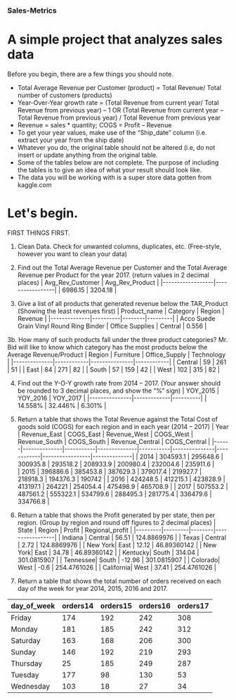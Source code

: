 ### Sales-Metrics

# A simple project that analyzes sales data 
 
Before you begin, there are a few things you should note.
- Total Average Revenue per Customer (product) = Total Revenue/ Total number of customers (products) 
- Year-Over-Year growth rate = (Total Revenue from current year/ Total Revenue from previous year) – 1
	OR (Total Revenue from current year – Total Revenue from previous year) / Total Revenue from previous year
- Revenue = sales * quantity; COGS = Profit – Revenue
- To get your year values, make use of the “Ship_date” column (i.e. extract your year from the ship date)
- Whatever you do, the original table should not be altered (i.e, do not insert or update anything from the original table.
- Some of the tables below are not complete. The purpose of including the tables is to give an idea of what your result should look like.
- The data you will be working with is a super store data gotten from kaggle.com


# Let's begin.

FIRST THINGS FIRST. 
1.	Clean Data. Check for unwanted columns, duplicates, etc. (Free-style, however you want to clean your data)

2.	Find out the Total Average Revenue per Customer and the Total Average Revenue per Product for the year 2017. (return values in 2 decimal places)
  	| Avg_Rev_Customer | Avg_Rev_Product |
    |------------------|-----------------|
    | 6986.15          | 3204.18         |

3.	Give a list of all products that generated revenue below the TAR_Product (Showing the least revenues first)
    | Product_name | Category | Region | Revenue |
    |--------------|----------|--------|---------|
    | Acco Suede Grain Vinyl Round Ring Binder | Office Supplies | Central | 0.556 |

3b. How many of such products fall under the three product categories? Mr. Bid will like to know which category has the most products below the Average Revenue/Product
    | Region       | Furniture  | Office_Supply | Technology |
    |--------------|------------|---------------|------------|
    | Central      | 59         | 261           | 51         |
    | East         | 84         | 271           | 82         |
    | South        | 57         | 159           | 42         |
    | West         | 102        | 315           | 82         |

4.	Find out the Y-O-Y growth rate from 2014 – 2017. (Your answer should be rounded to 3 decimal places, and show the “%” sign)
    | YOY_2015      | YOY_2016    | YOY_2017 |
    |---------------|-------------|----------| 
    | 14.558%       | 32.446%     | 6.301%   |  

5.	Return a table that shows the Total Revenue against the Total Cost of goods sold (COGS) for each region and in each year (2014 – 2017)
    | Year | Revenue_East | COGS_East | Revenue_West | COGS_West | Revenue_South | COGS_South | Revenue_Central | COGS_Central |
    |------|--------------|-----------|--------------|-----------|---------------|------------|-----------------|--------------|
    | 2014 | 304593.1	    | 295648.6	| 300935.8	   | 293518.2	 | 208933.9	     | 200980.4	  | 232004.6	      | 235911.6     |          
    | 2015 | 396886.6	    | 385453.8	| 387629.3	   | 379017.4  | 219927.7	     | 218918.3	  | 194376.3	      | 190742       |
    | 2016 | 424248.5	    | 412215.1	| 423828.9	   | 413197.1	 | 264221	       | 254054.4	  | 475498.9	      | 465708.9     |
    | 2017 | 507553.2	    | 487561.2	| 555322.1	   | 534799.6	 | 288495.3	     | 281775.4	  | 336479.6	      | 334766.8     |
        
6.	Return a table that shows the Profit generated by per state, then per region. (Group by region and round off figures to 2 decimal places)
    | State	  | Region  | Profit | Regional_profit |
    |---------|---------|--------|-----------------|
    | Indiana	| Central | 56.51	 | 124.8869976     |
    | Texas 	| Central | 2.72	 | 124.8869976     |
    | New York|	East	  | 12.12	 | 46.89360142     |
    | New York|	East	  | 34.78	 | 46.89360142     |
    | Kentucky|	South	  | 314.04 | 301.0815907     |
    | Tennessee| South	| -12.96 | 301.0815907     |
    | Colorado| West	  | -0.6	 | 254.4761026     |
    | California|	West	| 37.41	 | 254.4761026     |

7.	Return a table that shows the total number of orders received on each day of the week for year 2014, 2015, 2016 and 2017.
	
   | day_of_week | orders14 |   orders15  |  orders16 | orders17   |
   |------------ |----------| ----------- |-----------| -----------|
   | Friday      |    174   |     192     |     242   |      308   |
   | Monday      |    181   |     185     |     242   |      312   |
   | Saturday    |    163   |     168     |     206   |      300   |
   | Sunday      |    146   |     192     |     219   |      293   |
   | Thursday    |    25    |     185     |     249   |      287   |
   | Tuesday     |    177   |     98      |     130   |       53   |
   | Wednesday   |    103   |     18      |     27    |       34   |

